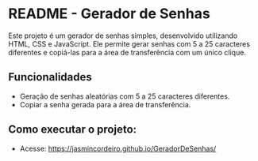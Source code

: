 # README - Gerador de Senhas

Este projeto é um gerador de senhas simples, desenvolvido utilizando HTML, CSS e JavaScript. Ele permite gerar senhas com 5 a 25 caracteres diferentes e copiá-las para a área de transferência com um único clique.

## Funcionalidades

- Geração de senhas aleatórias com 5 a 25 caracteres diferentes.
- Copiar a senha gerada para a área de transferência.

## Como executar o projeto:

- Acesse: https://jasmincordeiro.github.io/GeradorDeSenhas/
 
